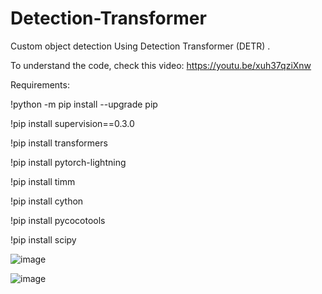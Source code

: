 # Detection-Transformer

Custom object detection Using Detection Transformer (DETR) .

To understand the code, check this video: https://youtu.be/xuh37qziXnw

Requirements:

!python -m pip install --upgrade pip

!pip install supervision==0.3.0

!pip install transformers

!pip install pytorch-lightning

!pip install timm

!pip install cython

!pip install pycocotools

!pip install scipy

![image](https://github.com/AarohiSingla/Detection-Transformer/assets/60029146/72981ad0-39c6-4f4b-b599-1356ba830c8d)

![image](https://github.com/AarohiSingla/Detection-Transformer/assets/60029146/e56ff5ae-267d-4cd8-bbe7-d6a5b95e9269)



